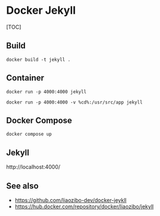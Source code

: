 # Docker Jekyll

[TOC]

## Build

```
docker build -t jekyll .
```

## Container

```
docker run -p 4000:4000 jekyll
```

```
docker run -p 4000:4000 -v %cd%:/usr/src/app jekyll
```

## Docker Compose

```
docker compose up
```

## Jekyll

http://localhost:4000/

## See also

* https://github.com/liaozibo-dev/docker-jeykll
* https://hub.docker.com/repository/docker/liaozibo/jekyll
